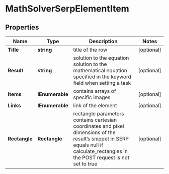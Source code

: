 # MathSolverSerpElementItem


## Properties

| Name | Type | Description | Notes |
|------------ | ------------- | ------------- | -------------|
**Title** | **string** | title of the row |[optional]|
**Result** | **string** | solution to the equation<br>solution to the mathematical equation specified in the keyword field when setting a task |[optional]|
**Items** | **IEnumerable<MathSolverElement>** | contains arrays of specific images |[optional]|
**Links** | **IEnumerable<LinkElement>** | link of the element |[optional]|
**Rectangle** | **Rectangle** | rectangle parameters<br>contains cartesian coordinates and pixel dimensions of the result’s snippet in SERP<br>equals null if calculate_rectangles in the POST request is not set to true |[optional]|